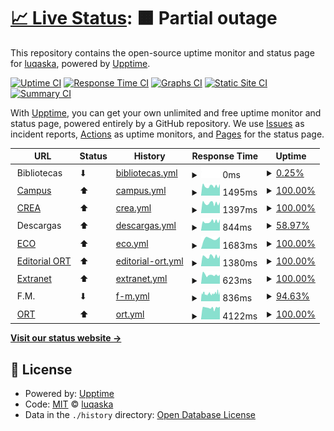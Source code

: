 # [📈 Live Status](https://luqaska.github.io/ort): <!--live status--> **🟧 Partial outage**

This repository contains the open-source uptime monitor and status page for [luqaska](https://luqaska.github.io/ort), powered by [Upptime](https://github.com/upptime/upptime).

[![Uptime CI](https://github.com/luqaska/ort/workflows/Uptime%20CI/badge.svg)](https://github.com/luqaska/ort/actions?query=workflow%3A%22Uptime+CI%22)
[![Response Time CI](https://github.com/luqaska/ort/workflows/Response%20Time%20CI/badge.svg)](https://github.com/luqaska/ort/actions?query=workflow%3A%22Response+Time+CI%22)
[![Graphs CI](https://github.com/luqaska/ort/workflows/Graphs%20CI/badge.svg)](https://github.com/luqaska/ort/actions?query=workflow%3A%22Graphs+CI%22)
[![Static Site CI](https://github.com/luqaska/ort/workflows/Static%20Site%20CI/badge.svg)](https://github.com/luqaska/ort/actions?query=workflow%3A%22Static+Site+CI%22)
[![Summary CI](https://github.com/luqaska/ort/workflows/Summary%20CI/badge.svg)](https://github.com/luqaska/ort/actions?query=workflow%3A%22Summary+CI%22)

With [Upptime](https://upptime.js.org), you can get your own unlimited and free uptime monitor and status page, powered entirely by a GitHub repository. We use [Issues](https://github.com/luqaska/ort/issues) as incident reports, [Actions](https://github.com/luqaska/ort/actions) as uptime monitors, and [Pages](https://luqaska.github.io/ort) for the status page.

<!--start: status pages-->
<!-- This summary is generated by Upptime (https://github.com/upptime/upptime) -->
<!-- Do not edit this manually, your changes will be overwritten -->
<!-- prettier-ignore -->
| URL | Status | History | Response Time | Uptime |
| --- | ------ | ------- | ------------- | ------ |
| <img alt="" src="https://favicons.githubusercontent.com/www.ort.edu.ar" height="13"> Bibliotecas | ⬇ | [bibliotecas.yml](https://github.com/luqaska/ort/commits/HEAD/history/bibliotecas.yml) | <details><summary><img alt="Response time graph" src="./graphs/bibliotecas/response-time-week.png" height="20"> 0ms</summary><br><a href="https://luqaska.github.io/ort/history/bibliotecas"><img alt="Response time 0" src="https://img.shields.io/endpoint?url=https%3A%2F%2Fraw.githubusercontent.com%2Fluqaska%2Fort%2FHEAD%2Fapi%2Fbibliotecas%2Fresponse-time.json"></a><br><a href="https://luqaska.github.io/ort/history/bibliotecas"><img alt="24-hour response time 0" src="https://img.shields.io/endpoint?url=https%3A%2F%2Fraw.githubusercontent.com%2Fluqaska%2Fort%2FHEAD%2Fapi%2Fbibliotecas%2Fresponse-time-day.json"></a><br><a href="https://luqaska.github.io/ort/history/bibliotecas"><img alt="7-day response time 0" src="https://img.shields.io/endpoint?url=https%3A%2F%2Fraw.githubusercontent.com%2Fluqaska%2Fort%2FHEAD%2Fapi%2Fbibliotecas%2Fresponse-time-week.json"></a><br><a href="https://luqaska.github.io/ort/history/bibliotecas"><img alt="30-day response time 0" src="https://img.shields.io/endpoint?url=https%3A%2F%2Fraw.githubusercontent.com%2Fluqaska%2Fort%2FHEAD%2Fapi%2Fbibliotecas%2Fresponse-time-month.json"></a><br><a href="https://luqaska.github.io/ort/history/bibliotecas"><img alt="1-year response time 0" src="https://img.shields.io/endpoint?url=https%3A%2F%2Fraw.githubusercontent.com%2Fluqaska%2Fort%2FHEAD%2Fapi%2Fbibliotecas%2Fresponse-time-year.json"></a></details> | <details><summary><a href="https://luqaska.github.io/ort/history/bibliotecas">0.25%</a></summary><a href="https://luqaska.github.io/ort/history/bibliotecas"><img alt="All-time uptime 0.25%" src="https://img.shields.io/endpoint?url=https%3A%2F%2Fraw.githubusercontent.com%2Fluqaska%2Fort%2FHEAD%2Fapi%2Fbibliotecas%2Fuptime.json"></a><br><a href="https://luqaska.github.io/ort/history/bibliotecas"><img alt="24-hour uptime 0.25%" src="https://img.shields.io/endpoint?url=https%3A%2F%2Fraw.githubusercontent.com%2Fluqaska%2Fort%2FHEAD%2Fapi%2Fbibliotecas%2Fuptime-day.json"></a><br><a href="https://luqaska.github.io/ort/history/bibliotecas"><img alt="7-day uptime 0.25%" src="https://img.shields.io/endpoint?url=https%3A%2F%2Fraw.githubusercontent.com%2Fluqaska%2Fort%2FHEAD%2Fapi%2Fbibliotecas%2Fuptime-week.json"></a><br><a href="https://luqaska.github.io/ort/history/bibliotecas"><img alt="30-day uptime 0.25%" src="https://img.shields.io/endpoint?url=https%3A%2F%2Fraw.githubusercontent.com%2Fluqaska%2Fort%2FHEAD%2Fapi%2Fbibliotecas%2Fuptime-month.json"></a><br><a href="https://luqaska.github.io/ort/history/bibliotecas"><img alt="1-year uptime 0.25%" src="https://img.shields.io/endpoint?url=https%3A%2F%2Fraw.githubusercontent.com%2Fluqaska%2Fort%2FHEAD%2Fapi%2Fbibliotecas%2Fuptime-year.json"></a></details>
| <img alt="" src="https://external-content.duckduckgo.com/ip3/campus.ort.edu.ar.ico" height="13"> [Campus](https://campus.ort.edu.ar) | ⬆ | [campus.yml](https://github.com/luqaska/ort/commits/HEAD/history/campus.yml) | <details><summary><img alt="Response time graph" src="./graphs/campus/response-time-week.png" height="20"> 1495ms</summary><br><a href="https://luqaska.github.io/ort/history/campus"><img alt="Response time 1495" src="https://img.shields.io/endpoint?url=https%3A%2F%2Fraw.githubusercontent.com%2Fluqaska%2Fort%2FHEAD%2Fapi%2Fcampus%2Fresponse-time.json"></a><br><a href="https://luqaska.github.io/ort/history/campus"><img alt="24-hour response time 1513" src="https://img.shields.io/endpoint?url=https%3A%2F%2Fraw.githubusercontent.com%2Fluqaska%2Fort%2FHEAD%2Fapi%2Fcampus%2Fresponse-time-day.json"></a><br><a href="https://luqaska.github.io/ort/history/campus"><img alt="7-day response time 1495" src="https://img.shields.io/endpoint?url=https%3A%2F%2Fraw.githubusercontent.com%2Fluqaska%2Fort%2FHEAD%2Fapi%2Fcampus%2Fresponse-time-week.json"></a><br><a href="https://luqaska.github.io/ort/history/campus"><img alt="30-day response time 1495" src="https://img.shields.io/endpoint?url=https%3A%2F%2Fraw.githubusercontent.com%2Fluqaska%2Fort%2FHEAD%2Fapi%2Fcampus%2Fresponse-time-month.json"></a><br><a href="https://luqaska.github.io/ort/history/campus"><img alt="1-year response time 1495" src="https://img.shields.io/endpoint?url=https%3A%2F%2Fraw.githubusercontent.com%2Fluqaska%2Fort%2FHEAD%2Fapi%2Fcampus%2Fresponse-time-year.json"></a></details> | <details><summary><a href="https://luqaska.github.io/ort/history/campus">100.00%</a></summary><a href="https://luqaska.github.io/ort/history/campus"><img alt="All-time uptime 100.00%" src="https://img.shields.io/endpoint?url=https%3A%2F%2Fraw.githubusercontent.com%2Fluqaska%2Fort%2FHEAD%2Fapi%2Fcampus%2Fuptime.json"></a><br><a href="https://luqaska.github.io/ort/history/campus"><img alt="24-hour uptime 100.00%" src="https://img.shields.io/endpoint?url=https%3A%2F%2Fraw.githubusercontent.com%2Fluqaska%2Fort%2FHEAD%2Fapi%2Fcampus%2Fuptime-day.json"></a><br><a href="https://luqaska.github.io/ort/history/campus"><img alt="7-day uptime 100.00%" src="https://img.shields.io/endpoint?url=https%3A%2F%2Fraw.githubusercontent.com%2Fluqaska%2Fort%2FHEAD%2Fapi%2Fcampus%2Fuptime-week.json"></a><br><a href="https://luqaska.github.io/ort/history/campus"><img alt="30-day uptime 100.00%" src="https://img.shields.io/endpoint?url=https%3A%2F%2Fraw.githubusercontent.com%2Fluqaska%2Fort%2FHEAD%2Fapi%2Fcampus%2Fuptime-month.json"></a><br><a href="https://luqaska.github.io/ort/history/campus"><img alt="1-year uptime 100.00%" src="https://img.shields.io/endpoint?url=https%3A%2F%2Fraw.githubusercontent.com%2Fluqaska%2Fort%2FHEAD%2Fapi%2Fcampus%2Fuptime-year.json"></a></details>
| <img alt="" src="https://raw.githubusercontent.com/luqaska/ort/master/assets/crea.png" height="13"> [CREA](https://crea.ort.edu.ar) | ⬆ | [crea.yml](https://github.com/luqaska/ort/commits/HEAD/history/crea.yml) | <details><summary><img alt="Response time graph" src="./graphs/crea/response-time-week.png" height="20"> 1397ms</summary><br><a href="https://luqaska.github.io/ort/history/crea"><img alt="Response time 1397" src="https://img.shields.io/endpoint?url=https%3A%2F%2Fraw.githubusercontent.com%2Fluqaska%2Fort%2FHEAD%2Fapi%2Fcrea%2Fresponse-time.json"></a><br><a href="https://luqaska.github.io/ort/history/crea"><img alt="24-hour response time 1379" src="https://img.shields.io/endpoint?url=https%3A%2F%2Fraw.githubusercontent.com%2Fluqaska%2Fort%2FHEAD%2Fapi%2Fcrea%2Fresponse-time-day.json"></a><br><a href="https://luqaska.github.io/ort/history/crea"><img alt="7-day response time 1397" src="https://img.shields.io/endpoint?url=https%3A%2F%2Fraw.githubusercontent.com%2Fluqaska%2Fort%2FHEAD%2Fapi%2Fcrea%2Fresponse-time-week.json"></a><br><a href="https://luqaska.github.io/ort/history/crea"><img alt="30-day response time 1397" src="https://img.shields.io/endpoint?url=https%3A%2F%2Fraw.githubusercontent.com%2Fluqaska%2Fort%2FHEAD%2Fapi%2Fcrea%2Fresponse-time-month.json"></a><br><a href="https://luqaska.github.io/ort/history/crea"><img alt="1-year response time 1397" src="https://img.shields.io/endpoint?url=https%3A%2F%2Fraw.githubusercontent.com%2Fluqaska%2Fort%2FHEAD%2Fapi%2Fcrea%2Fresponse-time-year.json"></a></details> | <details><summary><a href="https://luqaska.github.io/ort/history/crea">100.00%</a></summary><a href="https://luqaska.github.io/ort/history/crea"><img alt="All-time uptime 100.00%" src="https://img.shields.io/endpoint?url=https%3A%2F%2Fraw.githubusercontent.com%2Fluqaska%2Fort%2FHEAD%2Fapi%2Fcrea%2Fuptime.json"></a><br><a href="https://luqaska.github.io/ort/history/crea"><img alt="24-hour uptime 100.00%" src="https://img.shields.io/endpoint?url=https%3A%2F%2Fraw.githubusercontent.com%2Fluqaska%2Fort%2FHEAD%2Fapi%2Fcrea%2Fuptime-day.json"></a><br><a href="https://luqaska.github.io/ort/history/crea"><img alt="7-day uptime 100.00%" src="https://img.shields.io/endpoint?url=https%3A%2F%2Fraw.githubusercontent.com%2Fluqaska%2Fort%2FHEAD%2Fapi%2Fcrea%2Fuptime-week.json"></a><br><a href="https://luqaska.github.io/ort/history/crea"><img alt="30-day uptime 100.00%" src="https://img.shields.io/endpoint?url=https%3A%2F%2Fraw.githubusercontent.com%2Fluqaska%2Fort%2FHEAD%2Fapi%2Fcrea%2Fuptime-month.json"></a><br><a href="https://luqaska.github.io/ort/history/crea"><img alt="1-year uptime 100.00%" src="https://img.shields.io/endpoint?url=https%3A%2F%2Fraw.githubusercontent.com%2Fluqaska%2Fort%2FHEAD%2Fapi%2Fcrea%2Fuptime-year.json"></a></details>
| <img alt="" src="https://favicons.githubusercontent.com/null" height="13"> Descargas | ⬆ | [descargas.yml](https://github.com/luqaska/ort/commits/HEAD/history/descargas.yml) | <details><summary><img alt="Response time graph" src="./graphs/descargas/response-time-week.png" height="20"> 844ms</summary><br><a href="https://luqaska.github.io/ort/history/descargas"><img alt="Response time 844" src="https://img.shields.io/endpoint?url=https%3A%2F%2Fraw.githubusercontent.com%2Fluqaska%2Fort%2FHEAD%2Fapi%2Fdescargas%2Fresponse-time.json"></a><br><a href="https://luqaska.github.io/ort/history/descargas"><img alt="24-hour response time 922" src="https://img.shields.io/endpoint?url=https%3A%2F%2Fraw.githubusercontent.com%2Fluqaska%2Fort%2FHEAD%2Fapi%2Fdescargas%2Fresponse-time-day.json"></a><br><a href="https://luqaska.github.io/ort/history/descargas"><img alt="7-day response time 844" src="https://img.shields.io/endpoint?url=https%3A%2F%2Fraw.githubusercontent.com%2Fluqaska%2Fort%2FHEAD%2Fapi%2Fdescargas%2Fresponse-time-week.json"></a><br><a href="https://luqaska.github.io/ort/history/descargas"><img alt="30-day response time 844" src="https://img.shields.io/endpoint?url=https%3A%2F%2Fraw.githubusercontent.com%2Fluqaska%2Fort%2FHEAD%2Fapi%2Fdescargas%2Fresponse-time-month.json"></a><br><a href="https://luqaska.github.io/ort/history/descargas"><img alt="1-year response time 844" src="https://img.shields.io/endpoint?url=https%3A%2F%2Fraw.githubusercontent.com%2Fluqaska%2Fort%2FHEAD%2Fapi%2Fdescargas%2Fresponse-time-year.json"></a></details> | <details><summary><a href="https://luqaska.github.io/ort/history/descargas">58.97%</a></summary><a href="https://luqaska.github.io/ort/history/descargas"><img alt="All-time uptime 58.97%" src="https://img.shields.io/endpoint?url=https%3A%2F%2Fraw.githubusercontent.com%2Fluqaska%2Fort%2FHEAD%2Fapi%2Fdescargas%2Fuptime.json"></a><br><a href="https://luqaska.github.io/ort/history/descargas"><img alt="24-hour uptime 100.00%" src="https://img.shields.io/endpoint?url=https%3A%2F%2Fraw.githubusercontent.com%2Fluqaska%2Fort%2FHEAD%2Fapi%2Fdescargas%2Fuptime-day.json"></a><br><a href="https://luqaska.github.io/ort/history/descargas"><img alt="7-day uptime 58.97%" src="https://img.shields.io/endpoint?url=https%3A%2F%2Fraw.githubusercontent.com%2Fluqaska%2Fort%2FHEAD%2Fapi%2Fdescargas%2Fuptime-week.json"></a><br><a href="https://luqaska.github.io/ort/history/descargas"><img alt="30-day uptime 58.97%" src="https://img.shields.io/endpoint?url=https%3A%2F%2Fraw.githubusercontent.com%2Fluqaska%2Fort%2FHEAD%2Fapi%2Fdescargas%2Fuptime-month.json"></a><br><a href="https://luqaska.github.io/ort/history/descargas"><img alt="1-year uptime 58.97%" src="https://img.shields.io/endpoint?url=https%3A%2F%2Fraw.githubusercontent.com%2Fluqaska%2Fort%2FHEAD%2Fapi%2Fdescargas%2Fuptime-year.json"></a></details>
| <img alt="" src="https://external-content.duckduckgo.com/ip3/eco.ort.edu.ar.ico" height="13"> [ECO](http://eco.ort.edu.ar) | ⬆ | [eco.yml](https://github.com/luqaska/ort/commits/HEAD/history/eco.yml) | <details><summary><img alt="Response time graph" src="./graphs/eco/response-time-week.png" height="20"> 1683ms</summary><br><a href="https://luqaska.github.io/ort/history/eco"><img alt="Response time 1683" src="https://img.shields.io/endpoint?url=https%3A%2F%2Fraw.githubusercontent.com%2Fluqaska%2Fort%2FHEAD%2Fapi%2Feco%2Fresponse-time.json"></a><br><a href="https://luqaska.github.io/ort/history/eco"><img alt="24-hour response time 1683" src="https://img.shields.io/endpoint?url=https%3A%2F%2Fraw.githubusercontent.com%2Fluqaska%2Fort%2FHEAD%2Fapi%2Feco%2Fresponse-time-day.json"></a><br><a href="https://luqaska.github.io/ort/history/eco"><img alt="7-day response time 1683" src="https://img.shields.io/endpoint?url=https%3A%2F%2Fraw.githubusercontent.com%2Fluqaska%2Fort%2FHEAD%2Fapi%2Feco%2Fresponse-time-week.json"></a><br><a href="https://luqaska.github.io/ort/history/eco"><img alt="30-day response time 1683" src="https://img.shields.io/endpoint?url=https%3A%2F%2Fraw.githubusercontent.com%2Fluqaska%2Fort%2FHEAD%2Fapi%2Feco%2Fresponse-time-month.json"></a><br><a href="https://luqaska.github.io/ort/history/eco"><img alt="1-year response time 1683" src="https://img.shields.io/endpoint?url=https%3A%2F%2Fraw.githubusercontent.com%2Fluqaska%2Fort%2FHEAD%2Fapi%2Feco%2Fresponse-time-year.json"></a></details> | <details><summary><a href="https://luqaska.github.io/ort/history/eco">100.00%</a></summary><a href="https://luqaska.github.io/ort/history/eco"><img alt="All-time uptime 100.00%" src="https://img.shields.io/endpoint?url=https%3A%2F%2Fraw.githubusercontent.com%2Fluqaska%2Fort%2FHEAD%2Fapi%2Feco%2Fuptime.json"></a><br><a href="https://luqaska.github.io/ort/history/eco"><img alt="24-hour uptime 100.00%" src="https://img.shields.io/endpoint?url=https%3A%2F%2Fraw.githubusercontent.com%2Fluqaska%2Fort%2FHEAD%2Fapi%2Feco%2Fuptime-day.json"></a><br><a href="https://luqaska.github.io/ort/history/eco"><img alt="7-day uptime 100.00%" src="https://img.shields.io/endpoint?url=https%3A%2F%2Fraw.githubusercontent.com%2Fluqaska%2Fort%2FHEAD%2Fapi%2Feco%2Fuptime-week.json"></a><br><a href="https://luqaska.github.io/ort/history/eco"><img alt="30-day uptime 100.00%" src="https://img.shields.io/endpoint?url=https%3A%2F%2Fraw.githubusercontent.com%2Fluqaska%2Fort%2FHEAD%2Fapi%2Feco%2Fuptime-month.json"></a><br><a href="https://luqaska.github.io/ort/history/eco"><img alt="1-year uptime 100.00%" src="https://img.shields.io/endpoint?url=https%3A%2F%2Fraw.githubusercontent.com%2Fluqaska%2Fort%2FHEAD%2Fapi%2Feco%2Fuptime-year.json"></a></details>
| <img alt="" src="https://raw.githubusercontent.com/luqaska/ort/master/assets/editorial-ort.png" height="13"> [Editorial ORT](https://editorial.ort.edu.ar) | ⬆ | [editorial-ort.yml](https://github.com/luqaska/ort/commits/HEAD/history/editorial-ort.yml) | <details><summary><img alt="Response time graph" src="./graphs/editorial-ort/response-time-week.png" height="20"> 1380ms</summary><br><a href="https://luqaska.github.io/ort/history/editorial-ort"><img alt="Response time 1380" src="https://img.shields.io/endpoint?url=https%3A%2F%2Fraw.githubusercontent.com%2Fluqaska%2Fort%2FHEAD%2Fapi%2Feditorial-ort%2Fresponse-time.json"></a><br><a href="https://luqaska.github.io/ort/history/editorial-ort"><img alt="24-hour response time 1389" src="https://img.shields.io/endpoint?url=https%3A%2F%2Fraw.githubusercontent.com%2Fluqaska%2Fort%2FHEAD%2Fapi%2Feditorial-ort%2Fresponse-time-day.json"></a><br><a href="https://luqaska.github.io/ort/history/editorial-ort"><img alt="7-day response time 1380" src="https://img.shields.io/endpoint?url=https%3A%2F%2Fraw.githubusercontent.com%2Fluqaska%2Fort%2FHEAD%2Fapi%2Feditorial-ort%2Fresponse-time-week.json"></a><br><a href="https://luqaska.github.io/ort/history/editorial-ort"><img alt="30-day response time 1380" src="https://img.shields.io/endpoint?url=https%3A%2F%2Fraw.githubusercontent.com%2Fluqaska%2Fort%2FHEAD%2Fapi%2Feditorial-ort%2Fresponse-time-month.json"></a><br><a href="https://luqaska.github.io/ort/history/editorial-ort"><img alt="1-year response time 1380" src="https://img.shields.io/endpoint?url=https%3A%2F%2Fraw.githubusercontent.com%2Fluqaska%2Fort%2FHEAD%2Fapi%2Feditorial-ort%2Fresponse-time-year.json"></a></details> | <details><summary><a href="https://luqaska.github.io/ort/history/editorial-ort">100.00%</a></summary><a href="https://luqaska.github.io/ort/history/editorial-ort"><img alt="All-time uptime 100.00%" src="https://img.shields.io/endpoint?url=https%3A%2F%2Fraw.githubusercontent.com%2Fluqaska%2Fort%2FHEAD%2Fapi%2Feditorial-ort%2Fuptime.json"></a><br><a href="https://luqaska.github.io/ort/history/editorial-ort"><img alt="24-hour uptime 100.00%" src="https://img.shields.io/endpoint?url=https%3A%2F%2Fraw.githubusercontent.com%2Fluqaska%2Fort%2FHEAD%2Fapi%2Feditorial-ort%2Fuptime-day.json"></a><br><a href="https://luqaska.github.io/ort/history/editorial-ort"><img alt="7-day uptime 100.00%" src="https://img.shields.io/endpoint?url=https%3A%2F%2Fraw.githubusercontent.com%2Fluqaska%2Fort%2FHEAD%2Fapi%2Feditorial-ort%2Fuptime-week.json"></a><br><a href="https://luqaska.github.io/ort/history/editorial-ort"><img alt="30-day uptime 100.00%" src="https://img.shields.io/endpoint?url=https%3A%2F%2Fraw.githubusercontent.com%2Fluqaska%2Fort%2FHEAD%2Fapi%2Feditorial-ort%2Fuptime-month.json"></a><br><a href="https://luqaska.github.io/ort/history/editorial-ort"><img alt="1-year uptime 100.00%" src="https://img.shields.io/endpoint?url=https%3A%2F%2Fraw.githubusercontent.com%2Fluqaska%2Fort%2FHEAD%2Fapi%2Feditorial-ort%2Fuptime-year.json"></a></details>
| <img alt="" src="https://favicons.githubusercontent.com/extranet.ort.edu.ar" height="13"> [Extranet](http://extranet.ort.edu.ar) | ⬆ | [extranet.yml](https://github.com/luqaska/ort/commits/HEAD/history/extranet.yml) | <details><summary><img alt="Response time graph" src="./graphs/extranet/response-time-week.png" height="20"> 623ms</summary><br><a href="https://luqaska.github.io/ort/history/extranet"><img alt="Response time 623" src="https://img.shields.io/endpoint?url=https%3A%2F%2Fraw.githubusercontent.com%2Fluqaska%2Fort%2FHEAD%2Fapi%2Fextranet%2Fresponse-time.json"></a><br><a href="https://luqaska.github.io/ort/history/extranet"><img alt="24-hour response time 597" src="https://img.shields.io/endpoint?url=https%3A%2F%2Fraw.githubusercontent.com%2Fluqaska%2Fort%2FHEAD%2Fapi%2Fextranet%2Fresponse-time-day.json"></a><br><a href="https://luqaska.github.io/ort/history/extranet"><img alt="7-day response time 623" src="https://img.shields.io/endpoint?url=https%3A%2F%2Fraw.githubusercontent.com%2Fluqaska%2Fort%2FHEAD%2Fapi%2Fextranet%2Fresponse-time-week.json"></a><br><a href="https://luqaska.github.io/ort/history/extranet"><img alt="30-day response time 623" src="https://img.shields.io/endpoint?url=https%3A%2F%2Fraw.githubusercontent.com%2Fluqaska%2Fort%2FHEAD%2Fapi%2Fextranet%2Fresponse-time-month.json"></a><br><a href="https://luqaska.github.io/ort/history/extranet"><img alt="1-year response time 623" src="https://img.shields.io/endpoint?url=https%3A%2F%2Fraw.githubusercontent.com%2Fluqaska%2Fort%2FHEAD%2Fapi%2Fextranet%2Fresponse-time-year.json"></a></details> | <details><summary><a href="https://luqaska.github.io/ort/history/extranet">100.00%</a></summary><a href="https://luqaska.github.io/ort/history/extranet"><img alt="All-time uptime 100.00%" src="https://img.shields.io/endpoint?url=https%3A%2F%2Fraw.githubusercontent.com%2Fluqaska%2Fort%2FHEAD%2Fapi%2Fextranet%2Fuptime.json"></a><br><a href="https://luqaska.github.io/ort/history/extranet"><img alt="24-hour uptime 100.00%" src="https://img.shields.io/endpoint?url=https%3A%2F%2Fraw.githubusercontent.com%2Fluqaska%2Fort%2FHEAD%2Fapi%2Fextranet%2Fuptime-day.json"></a><br><a href="https://luqaska.github.io/ort/history/extranet"><img alt="7-day uptime 100.00%" src="https://img.shields.io/endpoint?url=https%3A%2F%2Fraw.githubusercontent.com%2Fluqaska%2Fort%2FHEAD%2Fapi%2Fextranet%2Fuptime-week.json"></a><br><a href="https://luqaska.github.io/ort/history/extranet"><img alt="30-day uptime 100.00%" src="https://img.shields.io/endpoint?url=https%3A%2F%2Fraw.githubusercontent.com%2Fluqaska%2Fort%2FHEAD%2Fapi%2Fextranet%2Fuptime-month.json"></a><br><a href="https://luqaska.github.io/ort/history/extranet"><img alt="1-year uptime 100.00%" src="https://img.shields.io/endpoint?url=https%3A%2F%2Fraw.githubusercontent.com%2Fluqaska%2Fort%2FHEAD%2Fapi%2Fextranet%2Fuptime-year.json"></a></details>
| <img alt="" src="https://favicons.githubusercontent.com/null" height="13"> F.M. | ⬇ | [f-m.yml](https://github.com/luqaska/ort/commits/HEAD/history/f-m.yml) | <details><summary><img alt="Response time graph" src="./graphs/f-m/response-time-week.png" height="20"> 836ms</summary><br><a href="https://luqaska.github.io/ort/history/f-m"><img alt="Response time 836" src="https://img.shields.io/endpoint?url=https%3A%2F%2Fraw.githubusercontent.com%2Fluqaska%2Fort%2FHEAD%2Fapi%2Ff-m%2Fresponse-time.json"></a><br><a href="https://luqaska.github.io/ort/history/f-m"><img alt="24-hour response time 850" src="https://img.shields.io/endpoint?url=https%3A%2F%2Fraw.githubusercontent.com%2Fluqaska%2Fort%2FHEAD%2Fapi%2Ff-m%2Fresponse-time-day.json"></a><br><a href="https://luqaska.github.io/ort/history/f-m"><img alt="7-day response time 836" src="https://img.shields.io/endpoint?url=https%3A%2F%2Fraw.githubusercontent.com%2Fluqaska%2Fort%2FHEAD%2Fapi%2Ff-m%2Fresponse-time-week.json"></a><br><a href="https://luqaska.github.io/ort/history/f-m"><img alt="30-day response time 836" src="https://img.shields.io/endpoint?url=https%3A%2F%2Fraw.githubusercontent.com%2Fluqaska%2Fort%2FHEAD%2Fapi%2Ff-m%2Fresponse-time-month.json"></a><br><a href="https://luqaska.github.io/ort/history/f-m"><img alt="1-year response time 836" src="https://img.shields.io/endpoint?url=https%3A%2F%2Fraw.githubusercontent.com%2Fluqaska%2Fort%2FHEAD%2Fapi%2Ff-m%2Fresponse-time-year.json"></a></details> | <details><summary><a href="https://luqaska.github.io/ort/history/f-m">94.63%</a></summary><a href="https://luqaska.github.io/ort/history/f-m"><img alt="All-time uptime 94.63%" src="https://img.shields.io/endpoint?url=https%3A%2F%2Fraw.githubusercontent.com%2Fluqaska%2Fort%2FHEAD%2Fapi%2Ff-m%2Fuptime.json"></a><br><a href="https://luqaska.github.io/ort/history/f-m"><img alt="24-hour uptime 93.70%" src="https://img.shields.io/endpoint?url=https%3A%2F%2Fraw.githubusercontent.com%2Fluqaska%2Fort%2FHEAD%2Fapi%2Ff-m%2Fuptime-day.json"></a><br><a href="https://luqaska.github.io/ort/history/f-m"><img alt="7-day uptime 94.63%" src="https://img.shields.io/endpoint?url=https%3A%2F%2Fraw.githubusercontent.com%2Fluqaska%2Fort%2FHEAD%2Fapi%2Ff-m%2Fuptime-week.json"></a><br><a href="https://luqaska.github.io/ort/history/f-m"><img alt="30-day uptime 94.63%" src="https://img.shields.io/endpoint?url=https%3A%2F%2Fraw.githubusercontent.com%2Fluqaska%2Fort%2FHEAD%2Fapi%2Ff-m%2Fuptime-month.json"></a><br><a href="https://luqaska.github.io/ort/history/f-m"><img alt="1-year uptime 94.63%" src="https://img.shields.io/endpoint?url=https%3A%2F%2Fraw.githubusercontent.com%2Fluqaska%2Fort%2FHEAD%2Fapi%2Ff-m%2Fuptime-year.json"></a></details>
| <img alt="" src="https://favicons.githubusercontent.com/www.ort.edu.ar" height="13"> [ORT](https://www.ort.edu.ar) | ⬆ | [ort.yml](https://github.com/luqaska/ort/commits/HEAD/history/ort.yml) | <details><summary><img alt="Response time graph" src="./graphs/ort/response-time-week.png" height="20"> 4122ms</summary><br><a href="https://luqaska.github.io/ort/history/ort"><img alt="Response time 4122" src="https://img.shields.io/endpoint?url=https%3A%2F%2Fraw.githubusercontent.com%2Fluqaska%2Fort%2FHEAD%2Fapi%2Fort%2Fresponse-time.json"></a><br><a href="https://luqaska.github.io/ort/history/ort"><img alt="24-hour response time 4077" src="https://img.shields.io/endpoint?url=https%3A%2F%2Fraw.githubusercontent.com%2Fluqaska%2Fort%2FHEAD%2Fapi%2Fort%2Fresponse-time-day.json"></a><br><a href="https://luqaska.github.io/ort/history/ort"><img alt="7-day response time 4122" src="https://img.shields.io/endpoint?url=https%3A%2F%2Fraw.githubusercontent.com%2Fluqaska%2Fort%2FHEAD%2Fapi%2Fort%2Fresponse-time-week.json"></a><br><a href="https://luqaska.github.io/ort/history/ort"><img alt="30-day response time 4122" src="https://img.shields.io/endpoint?url=https%3A%2F%2Fraw.githubusercontent.com%2Fluqaska%2Fort%2FHEAD%2Fapi%2Fort%2Fresponse-time-month.json"></a><br><a href="https://luqaska.github.io/ort/history/ort"><img alt="1-year response time 4122" src="https://img.shields.io/endpoint?url=https%3A%2F%2Fraw.githubusercontent.com%2Fluqaska%2Fort%2FHEAD%2Fapi%2Fort%2Fresponse-time-year.json"></a></details> | <details><summary><a href="https://luqaska.github.io/ort/history/ort">100.00%</a></summary><a href="https://luqaska.github.io/ort/history/ort"><img alt="All-time uptime 100.00%" src="https://img.shields.io/endpoint?url=https%3A%2F%2Fraw.githubusercontent.com%2Fluqaska%2Fort%2FHEAD%2Fapi%2Fort%2Fuptime.json"></a><br><a href="https://luqaska.github.io/ort/history/ort"><img alt="24-hour uptime 100.00%" src="https://img.shields.io/endpoint?url=https%3A%2F%2Fraw.githubusercontent.com%2Fluqaska%2Fort%2FHEAD%2Fapi%2Fort%2Fuptime-day.json"></a><br><a href="https://luqaska.github.io/ort/history/ort"><img alt="7-day uptime 100.00%" src="https://img.shields.io/endpoint?url=https%3A%2F%2Fraw.githubusercontent.com%2Fluqaska%2Fort%2FHEAD%2Fapi%2Fort%2Fuptime-week.json"></a><br><a href="https://luqaska.github.io/ort/history/ort"><img alt="30-day uptime 100.00%" src="https://img.shields.io/endpoint?url=https%3A%2F%2Fraw.githubusercontent.com%2Fluqaska%2Fort%2FHEAD%2Fapi%2Fort%2Fuptime-month.json"></a><br><a href="https://luqaska.github.io/ort/history/ort"><img alt="1-year uptime 100.00%" src="https://img.shields.io/endpoint?url=https%3A%2F%2Fraw.githubusercontent.com%2Fluqaska%2Fort%2FHEAD%2Fapi%2Fort%2Fuptime-year.json"></a></details>

<!--end: status pages-->

[**Visit our status website →**](https://luqaska.github.io/ort)

## 📄 License

- Powered by: [Upptime](https://github.com/upptime/upptime)
- Code: [MIT](./LICENSE) © [luqaska](https://luqaska.github.io/ort)
- Data in the `./history` directory: [Open Database License](https://opendatacommons.org/licenses/odbl/1-0/)
